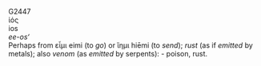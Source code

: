 <body>
  <p>G2447<br>  ἰός  <br> ios  <br><i>ee-os‘ </i><br>Perhaps from   εἶμι    eimi   (to <i>go</i>) or   ἵημι    hiēmi   (to <i>send</i>); <i>rust</i> (as if <i>emitted</i> by metals); also <i>venom</i> (as <i>emitted</i> by serpents): - poison, rust.<br></p>
 </body>